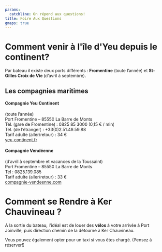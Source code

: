 ```yaml
---
params:
  catchline: On répond aux questions!
title: Foire Aux Questions
gmaps: true
---
```


# Comment venir à l'île d'Yeu depuis le continent?

Par bateau il existe deux ports différents : **Fromentine** (toute l’année) et **St-Gilles Croix de Vie** (d’avril à septembre).

## Les compagnies maritimes

#### Compagnie Yeu Continent

(toute l’année)  
Port Fromentine – 85550 La Barre de Monts  
Tél. (gare de Fromentine) : 0825 85 3000 (0,15 € / min)  
Tél. (de l’étranger) : +33(0)2.51.49.59.88  
Tarif adulte (aller/retour) : 34 €  
[yeu-continent.fr](https://www.yeu-continent.fr/)

#### Compagnie Vendéenne

(d’avril à septembre et vacances de la Toussaint)  
Port Fromentine – 85550 La Barre de Monts  
Tél : 0825.139.085  
Tarif adulte (aller/retour) : 33 €  
[compagnie-vendeenne.com](https://www.compagnie-vendeenne.com/)

# Comment se Rendre à Ker Chauvineau ?

A la sortie du bateau, l'idéal est de louer des **vélos** à votre arrivée à Port Joinville, puis direction chemin de la détourne à Ker Chauvineau.

Vous pouvez également opter pour un taxi si vous êtes chargé. (Pensez à réserver!)